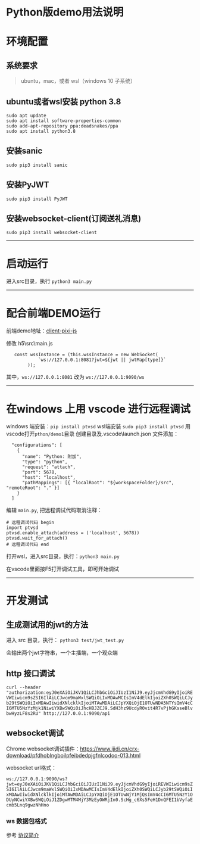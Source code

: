 # Python版demo用法说明

# 环境配置
## 系统要求
> ubuntu，mac，或者 wsl（windows 10 子系统）

## ubuntu或者wsl安装 python 3.8
```
sudo apt update
sudo apt install software-properties-common
sudo add-apt-repository ppa:deadsnakes/ppa
sudo apt install python3.8
```

## 安装sanic
`sudo pip3 install sanic`

## 安装PyJWT
`sudo pip3 install PyJWT`

## 安装websocket-client(订阅送礼消息)
`sudo pip3 install websocket-client`

---
# 启动运行
进入src目录，执行
`python3 main.py`

---

# 配合前端DEMO运行

前端demo地址：[client-pixi-js](https://github.com/huya-ext/miniapp/tree/master/examples/game-common-demo-a/client-pixi-js)

修改 h5\src\main.js
```
   const wssInstance = (this.wssInstance = new WebSocket(
            `ws://127.0.0.1:8081?jwt=${jwt || jwtMap[type]}`
        ));
```
其中，`ws://127.0.0.1:8081` 改为 `ws://127.0.0.1:9090/ws`

---

# 在windows 上用 vscode 进行远程调试
windows 端安装：`pip install ptvsd`
wsl端安装 `sudo pip3 install ptvsd`
用vscode打开`pthon/demo1`目录
创建目录及.vscode\launch.json 文件添加：

```
  "configurations": [
    {
      "name": "Python: 附加",
      "type": "python",
      "request": "attach",
      "port": 5678,
      "host": "localhost",
      "pathMappings": [{ "localRoot": "${workspaceFolder}/src", "remoteRoot": "." }]
    }
  ]

```
编辑 `main.py`, 把远程调试代码取消注释：
```
# 远程调试代码 begin
import ptvsd
ptvsd.enable_attach(address = ('localhost', 5678))
ptvsd.wait_for_attach()
# 远程调试代码 end
```

打开wsl，进入src目录，执行：`python3 main.py`

在vscode里面按F5打开调试工具，即可开始调试

---

# 开发测试
## 生成测试用的jwt的方法
进入 src 目录，执行：
`python3 test/jwt_test.py`

会输出两个jwt字符串，一个主播端，一个观众端

## http 接口调试

`curl --header "authorization:eyJ0eXAiOiJKV1QiLCJhbGciOiJIUzI1NiJ9.eyJjcmVhdG9yIjoiREVWIiwicm9sZSI6IlAiLCJwcm9maWxlSWQiOiIxMDAwMCIsImV4dElkIjoiZXh0SWQiLCJyb29tSWQiOiIxMDAwIiwidXNlcklkIjoiMTAwMDAiLCJpYXQiOjE1OTUwNDA5NTYsImV4cCI6MTU5NzYzMjk1NiwiYXBwSWQiOiJhcHBJZCJ9.SdH3hz9UcdyR0vit4R7vPjhGKsseBlvbwHyzLF8s2RU" http://127.0.0.1:9090/api`

## websocket调试
Chrome websocket调试插件：https://www.ijidi.cn/crx-download/pfdhoblngboilpfeibdedpjgfnlcodoo-013.html

websocket url格式：

`ws://127.0.0.1:9090/ws?jwt=eyJ0eXAiOiJKV1QiLCJhbGciOiJIUzI1NiJ9.eyJjcmVhdG9yIjoiREVWIiwicm9sZSI6IlAiLCJwcm9maWxlSWQiOiIxMDAwMCIsImV4dElkIjoiZXh0SWQiLCJyb29tSWQiOiIxMDAwIiwidXNlcklkIjoiMTAwMDAiLCJpYXQiOjE1OTUwNjY1MjQsImV4cCI6MTU5NzY1ODUyNCwiYXBwSWQiOiJ1ZDgwMTM4MjY3MzEyOWRjIn0.ScHg_c6Xs5FeH1DnQFEI1bVyfaEcmb5Lnq9gwzNhHno`


### ws 数据包格式
参考 [协议简介](https://github.com/huya-ext/miniapp/tree/master/examples/game-common-demo-a/server-java#%E5%8D%8F%E8%AE%AE%E7%AE%80%E4%BB%8B)
